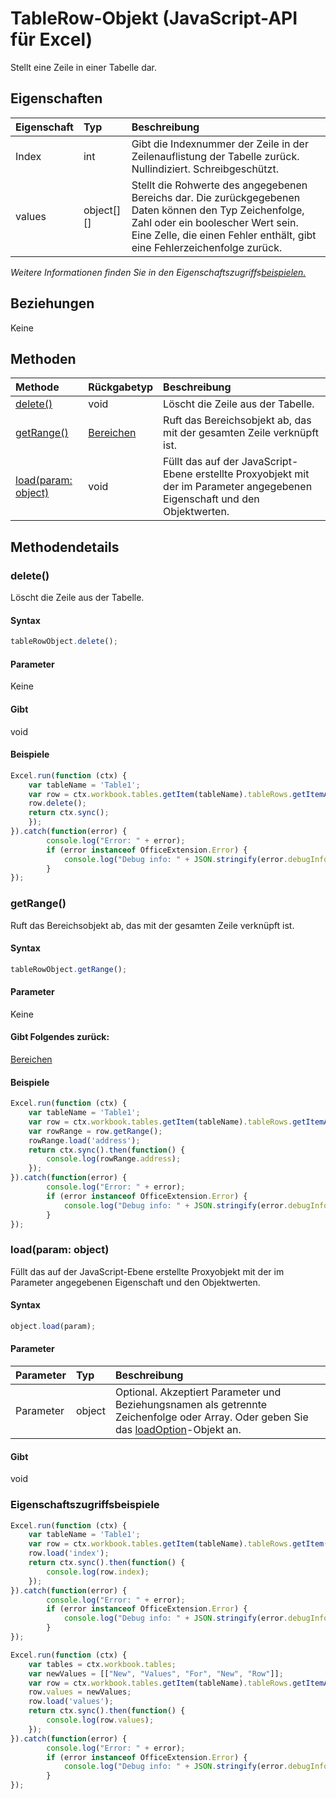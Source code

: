 # TableRow-Objekt (JavaScript-API für Excel)

Stellt eine Zeile in einer Tabelle dar.

## Eigenschaften

| Eigenschaft     | Typ   |Beschreibung
|:---------------|:--------|:----------|
|Index|int|Gibt die Indexnummer der Zeile in der Zeilenauflistung der Tabelle zurück. Nullindiziert. Schreibgeschützt.|
|values|object[][]|Stellt die Rohwerte des angegebenen Bereichs dar. Die zurückgegebenen Daten können den Typ Zeichenfolge, Zahl oder ein boolescher Wert sein. Eine Zelle, die einen Fehler enthält, gibt eine Fehlerzeichenfolge zurück.|

_Weitere Informationen finden Sie in den Eigenschaftszugriffs[beispielen.](#beispielen.)_

## Beziehungen
Keine


## Methoden

| Methode           | Rückgabetyp    |Beschreibung|
|:---------------|:--------|:----------|
|[delete()](#delete)|void|Löscht die Zeile aus der Tabelle.|
|[getRange()](#getrange)|[Bereichen](range.md)|Ruft das Bereichsobjekt ab, das mit der gesamten Zeile verknüpft ist.|
|[load(param: object)](#loadparam-object)|void|Füllt das auf der JavaScript-Ebene erstellte Proxyobjekt mit der im Parameter angegebenen Eigenschaft und den Objektwerten.|

## Methodendetails


### delete()
Löscht die Zeile aus der Tabelle.

#### Syntax
```js
tableRowObject.delete();
```

#### Parameter
Keine

#### Gibt 
void

#### Beispiele

```js
Excel.run(function (ctx) { 
    var tableName = 'Table1';
    var row = ctx.workbook.tables.getItem(tableName).tableRows.getItemAt(2);
    row.delete();
    return ctx.sync(); 
    });
}).catch(function(error) {
        console.log("Error: " + error);
        if (error instanceof OfficeExtension.Error) {
            console.log("Debug info: " + JSON.stringify(error.debugInfo));
        }
});
```


### getRange()
Ruft das Bereichsobjekt ab, das mit der gesamten Zeile verknüpft ist.

#### Syntax
```js
tableRowObject.getRange();
```

#### Parameter
Keine

#### Gibt Folgendes zurück:
[Bereichen](range.md)

#### Beispiele

```js
Excel.run(function (ctx) { 
    var tableName = 'Table1';
    var row = ctx.workbook.tables.getItem(tableName).tableRows.getItemAt(0);
    var rowRange = row.getRange();
    rowRange.load('address');
    return ctx.sync().then(function() {
        console.log(rowRange.address);
    });
}).catch(function(error) {
        console.log("Error: " + error);
        if (error instanceof OfficeExtension.Error) {
            console.log("Debug info: " + JSON.stringify(error.debugInfo));
        }
});
```


### load(param: object)
Füllt das auf der JavaScript-Ebene erstellte Proxyobjekt mit der im Parameter angegebenen Eigenschaft und den Objektwerten.

#### Syntax
```js
object.load(param);
```

#### Parameter
| Parameter    | Typ   |Beschreibung|
|:---------------|:--------|:----------|
|Parameter|object|Optional. Akzeptiert Parameter und Beziehungsnamen als getrennte Zeichenfolge oder Array. Oder geben Sie das [loadOption](loadoption.md)-Objekt an.|

#### Gibt 
void
### Eigenschaftszugriffsbeispiele

```js
Excel.run(function (ctx) { 
    var tableName = 'Table1';
    var row = ctx.workbook.tables.getItem(tableName).tableRows.getItem(0);
    row.load('index');
    return ctx.sync().then(function() {
        console.log(row.index);
    });
}).catch(function(error) {
        console.log("Error: " + error);
        if (error instanceof OfficeExtension.Error) {
            console.log("Debug info: " + JSON.stringify(error.debugInfo));
        }
});
```

```js
Excel.run(function (ctx) { 
    var tables = ctx.workbook.tables;
    var newValues = [["New", "Values", "For", "New", "Row"]];
    var row = ctx.workbook.tables.getItem(tableName).tableRows.getItemAt(2);
    row.values = newValues;
    row.load('values');
    return ctx.sync().then(function() {
        console.log(row.values);
    });
}).catch(function(error) {
        console.log("Error: " + error);
        if (error instanceof OfficeExtension.Error) {
            console.log("Debug info: " + JSON.stringify(error.debugInfo));
        }
});
```
